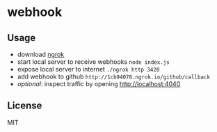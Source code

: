 
# webhook

## Usage

- download [ngrok](https://ngrok.com/)
- start local server to receive webhooks `node index.js`
- expose local server to internet `./ngrok http 3420`
- add webhook to github `http://1cb94078.ngrok.io/github/callback`
- *optional*: inspect traffic by opening [http://localhost:4040](http://localhost:4040)

## License

MIT
